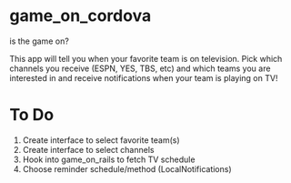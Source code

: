 game_on_cordova
===============

is the game on?

This app will tell you when your favorite team is on television. Pick which channels you receive (ESPN, YES, TBS, etc) and which teams you are interested in and receive notifications when your team is playing on TV!


To Do
=====
1. Create interface to select favorite team(s)
2. Create interface to select channels
3. Hook into game_on_rails to fetch TV schedule
4. Choose reminder schedule/method (LocalNotifications)
